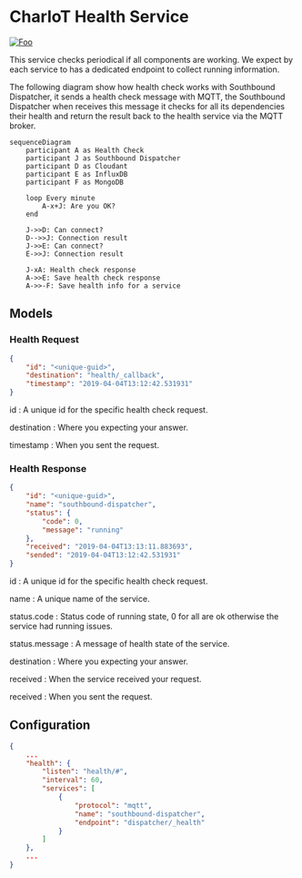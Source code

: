 # CharIoT Health Service

[![Foo](https://img.shields.io/badge/License-EPL-green.svg)](https://opensource.org/licenses/EPL-1.0)

This service checks periodical if all components are working. We expect
by each service to has a dedicated endpoint to collect running information.

The following diagram show how health check works with Southbound Dispatcher, it sends a health check message with MQTT, the Southbound Dispatcher when receives this message it checks for all its dependencies their health and return the result back to the health service via the MQTT broker.

```mermaid
sequenceDiagram
    participant A as Health Check
    participant J as Southbound Dispatcher
    participant D as Cloudant
    participant E as InfluxDB
    participant F as MongoDB

    loop Every minute
        A-x+J: Are you OK?
    end

    J->>D: Can connect?
    D-->>J: Connection result
    J->>E: Can connect?
    E->>J: Connection result

    J-xA: Health check response
    A->>E: Save health check response
    A->>-F: Save health info for a service
```

## Models

### Health Request

```json
{
    "id": "<unique-guid>", 
    "destination": "health/_callback", 
    "timestamp": "2019-04-04T13:12:42.531931"
}
```

id
: A unique id for the specific health check request.

destination
: Where you expecting your answer.

timestamp
: When you sent the request.

### Health Response

```json
{
    "id": "<unique-guid>", 
    "name": "southbound-dispatcher", 
    "status": {
        "code": 0, 
        "message": "running"
    }, 
    "received": "2019-04-04T13:13:11.883693", 
    "sended": "2019-04-04T13:12:42.531931"
}
```

id
: A unique id for the specific health check request.

name
: A unique name of the service.    

status.code
: Status code of running state, 0 for all are ok otherwise the service had running issues.

status.message
: A message of health state of the service.

destination
: Where you expecting your answer.

received
: When the service received your request.

received
: When you sent the request.

## Configuration

```json
{
    ...
    "health": {
        "listen": "health/#",
        "interval": 60,
        "services": [
            {
                "protocol": "mqtt",
                "name": "southbound-dispatcher",
                "endpoint": "dispatcher/_health"
            }
        ]
    },
    ...
}
```